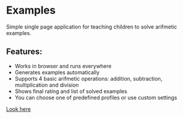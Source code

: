 # Examples

Simple single page application for teaching children to solve arifmetic examples.

## Features:

- Works in browser and runs everywhere
- Generates examples automatically
- Supports 4 basic arifmetic operations: addition, subtraction, multiplication and division
- Shows final rating and list of solved examples
- You can choose one of predefined profiles or use custom settings


[Look here](https://vshmakov.github.io/frontend-examples/)
